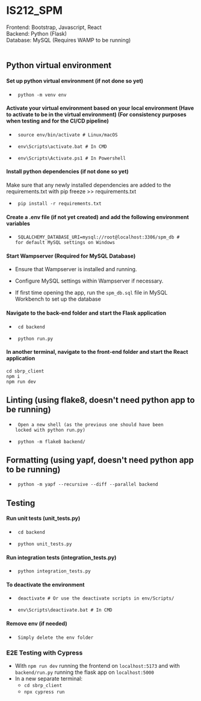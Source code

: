 # IS212_SPM

Frontend: Bootstrap, Javascript, React  
Backend: Python (Flask)  
Database: MySQL (Requires WAMP to be running)<br>
<br>

## Python virtual environment

<h4> Set up python virtual environment (if not done so yet) </h4>  

- <code> python -m venv env </code> 

<h4> Activate your virtual environment based on your local environment (Have to activate to be in the virtual environment) (For consistency purposes when testing and for the CI/CD pipeline) </h4>

- <code> source env/bin/activate     # Linux/macOS </code>

- <code> env\Scripts\activate.bat    # In CMD </code>

- <code> env\Scripts\Activate.ps1    # In Powershell </code>

<h4> Install python dependencies (if not done so yet) </h4>

Make sure that any newly installed dependencies are added to the requirements.txt with pip freeze >> requirements.txt
 
- <code> pip install -r requirements.txt </code>

<h4> Create a .env file (if not yet created) and add the following environment variables </h4>

- <code> SQLALCHEMY_DATABASE_URI=mysql://root@localhost:3306/spm_db  # for default MySQL settings on Windows </code>

<h4> Start Wampserver (Required for MySQL Database) </h4>

- Ensure that Wampserver is installed and running.

- Configure MySQL settings within Wampserver if necessary.

- If first time opening the app, run the `spm_db.sql` file in MySQL Workbench to set up the database

<h4> Navigate to the back-end folder and start the Flask application </h4>

- <code> cd backend </code>

- <code> python run.py </code>

<h4> In another terminal, navigate to the front-end folder and start the React application </h4>

```
cd sbrp_client
npm i
npm run dev
```

## Linting (using flake8, doesn't need python app to be running)

- <code> Open a new shell (as the previous one should have been locked with python run.py) </code>

- <code> python -m flake8 backend/ </code>  

## Formatting (using yapf, doesn't need python app to be running)

- <code> python -m yapf --recursive --diff --parallel backend </code>


## Testing

<h4> Run unit tests (unit_tests.py) </h4>

- <code> cd backend </code>

- <code> python unit_tests.py </code>

<h4> Run integration tests (integration_tests.py) </h4>

- <code> python integration_tests.py </code>

<h4> To deactivate the environment </h4>

- <code> deactivate    # Or use the deactivate scripts in env/Scripts/ </code>

- <code> env\Scripts\deactivate.bat    # In CMD </code>

<!-- - <code> \path\to\venv\Scripts\Deactivate.ps1    # In Powershell </code> -->

<h4> Remove env (if needed) </h4>

- <code> Simply delete the env folder </code>

### E2E Testing with Cypress

- With `npm run dev` running the frontend on `localhost:5173` and with `backend/run.py` running the flask app on `localhost:5000`
- In a new separate terminal:
  - `cd sbrp_client`
  - `npx cypress run`

<h4></h4>
